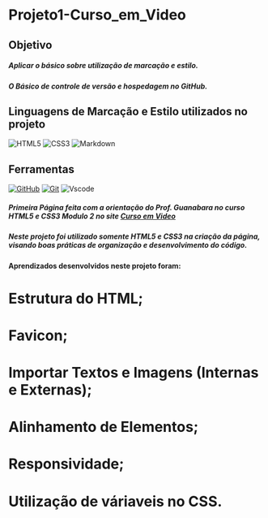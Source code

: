 # Projeto1-Curso_em_Video

## Objetivo
##### Aplicar o básico sobre utilização de marcação e estilo.
##### O Básico de controle de versão e hospedagem no GitHub.

## Linguagens de Marcação e Estilo utilizados no projeto

![HTML5](https://img.shields.io/badge/HTML5-E34F26?style=for-the-badge&logo=html5&logoColor=white)
![CSS3](https://img.shields.io/badge/CSS3-1572B6?style=for-the-badge&logo=css3&logoColor=white)
![Markdown](https://img.shields.io/badge/Markdown-000?style=for-the-badge&logo=markdown)


## Ferramentas
[![GitHub](https://img.shields.io/badge/GitHub-000?style=for-the-badge&logo=github&logoColor=30A3DC)](https://docs.github.com/)
[![Git](https://img.shields.io/badge/Git-000?style=for-the-badge&logo=git&logoColor=E94D5F)](https://git-scm.com/doc) 
![Vscode](https://img.shields.io/badge/Vscode-007ACC?style=for-the-badge&logo=visual-studio-code&logoColor=white)

##### Primeira Página feita com a orientação do **Prof. Guanabara** no curso HTML5 e CSS3 Modulo 2 no site [Curso em Video](https://www.cursoemvideo.com)

##### Neste projeto foi utilizado somente HTML5 e CSS3 na criação da página, visando boas práticas de organização e desenvolvimento do código.

#### Aprendizados desenvolvidos neste projeto foram:
# Estrutura do HTML;
# Favicon;
# Importar Textos e Imagens (Internas e Externas);
# Alinhamento de Elementos;
# Responsividade;
# Utilização de váriaveis no CSS.
